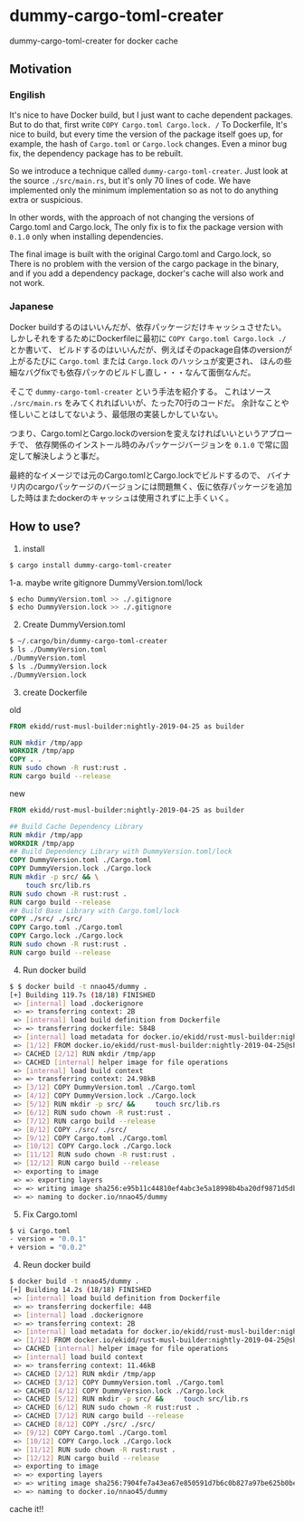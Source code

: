 # dummy-cargo-toml-creater
dummy-cargo-toml-creater for docker cache

## Motivation

### Engilish
It's nice to have Docker build, but I just want to cache dependent packages.
But to do that, first write `COPY Cargo.toml Cargo.lock. /` To Dockerfile,
It's nice to build, but every time the version of the package itself goes up, for example, the hash of `Cargo.toml` or `Cargo.lock` changes.
Even a minor bug fix, the dependency package has to be rebuilt.

So we introduce a technique called `dummy-cargo-toml-creater`.
Just look at the source `./src/main.rs`, but it's only 70 lines of code.
We have implemented only the minimum implementation so as not to do anything extra or suspicious.

In other words, with the approach of not changing the versions of Cargo.toml and Cargo.lock,
The only fix is ​​to fix the package version with `0.1.0` only when installing dependencies.

The final image is built with the original Cargo.toml and Cargo.lock, so
There is no problem with the version of the cargo package in the binary, and if you add a dependency package, docker's cache will also work and not work.

### Japanese
Docker buildするのはいいんだが、依存パッケージだけキャッシュさせたい。
しかしそれをするためにDockerfileに最初に `COPY Cargo.toml Cargo.lock ./` とか書いて、
ビルドするのはいいんだが、例えばそのpackage自体のversionが上がるたびに `Cargo.toml` または `Cargo.lock` のハッシュが変更され、
ほんの些細なバグfixでも依存パッケのビルドし直し・・・なんて面倒なんだ。

そこで `dummy-cargo-toml-creater` という手法を紹介する。
これはソース `./src/main.rs` をみてくれればいいが、たった70行のコードだ。
余計なことや怪しいことはしてないよう、最低限の実装しかしていない。

つまり、Cargo.tomlとCargo.lockのversionを変えなければいいというアプローチで、
依存関係のインストール時のみパッケージバージョンを `0.1.0` で常に固定して解決しようと事だ。

最終的なイメージでは元のCargo.tomlとCargo.lockでビルドするので、
バイナリ内のcargoパッケージのバージョンには問題無く、仮に依存パッケージを追加した時はまたdockerのキャッシュは使用されずに上手くいく。

## How to use?

1. install

```bash
$ cargo install dummy-cargo-toml-creater
```

1-a. maybe write gitignore DummyVersion.toml/lock

```bash
$ echo DummyVersion.toml >> ./.gitignore
$ echo DummyVersion.lock >> ./.gitignore
```

2. Create DummyVersion.toml

```bash
$ ~/.cargo/bin/dummy-cargo-toml-creater
$ ls ./DummyVersion.toml
./DummyVersion.toml
$ ls ./DummyVersion.lock
./DummyVersion.lock
```

3. create Dockerfile

old
```Dockerfile
FROM ekidd/rust-musl-builder:nightly-2019-04-25 as builder

RUN mkdir /tmp/app
WORKDIR /tmp/app
COPY . .
RUN sudo chown -R rust:rust .
RUN cargo build --release
```

new
```Dockerfile
FROM ekidd/rust-musl-builder:nightly-2019-04-25 as builder

## Build Cache Dependency Library
RUN mkdir /tmp/app
WORKDIR /tmp/app
## Build Dependency Library with DummyVersion.toml/lock
COPY DummyVersion.toml ./Cargo.toml
COPY DummyVersion.lock ./Cargo.lock
RUN mkdir -p src/ && \
    touch src/lib.rs
RUN sudo chown -R rust:rust .
RUN cargo build --release
## Build Base Library with Cargo.toml/lock
COPY ./src/ ./src/
COPY Cargo.toml ./Cargo.toml
COPY Cargo.lock ./Cargo.lock
RUN sudo chown -R rust:rust .
RUN cargo build --release
```

4. Run docker build
```bash
$ $ docker build -t nnao45/dummy .
[+] Building 119.7s (18/18) FINISHED
 => [internal] load .dockerignore                                                                                         0.0s
 => => transferring context: 2B                                                                                           0.0s
 => [internal] load build definition from Dockerfile                                                                      0.0s
 => => transferring dockerfile: 584B                                                                                      0.0s
 => [internal] load metadata for docker.io/ekidd/rust-musl-builder:nightly-2019-04-25                                     2.5s
 => [1/12] FROM docker.io/ekidd/rust-musl-builder:nightly-2019-04-25@sha256:e12231fc754848ccf3865d1e4e80204125c6d77baaa9  0.0s
 => CACHED [2/12] RUN mkdir /tmp/app                                                                                      0.0s
 => CACHED [internal] helper image for file operations                                                                    0.0s
 => [internal] load build context                                                                                         0.1s
 => => transferring context: 24.98kB                                                                                      0.0s
 => [3/12] COPY DummyVersion.toml ./Cargo.toml                                                                            0.7s
 => [4/12] COPY DummyVersion.lock ./Cargo.lock                                                                            0.9s
 => [5/12] RUN mkdir -p src/ &&     touch src/lib.rs                                                                      1.6s
 => [6/12] RUN sudo chown -R rust:rust .                                                                                  0.7s
 => [7/12] RUN cargo build --release                                                                                     99.0s
 => [8/12] COPY ./src/ ./src/                                                                                             0.8s
 => [9/12] COPY Cargo.toml ./Cargo.toml                                                                                   1.2s
 => [10/12] COPY Cargo.lock ./Cargo.lock                                                                                  0.8s
 => [11/12] RUN sudo chown -R rust:rust .                                                                                 4.0s
 => [12/12] RUN cargo build --release                                                                                     2.7s
 => exporting to image                                                                                                    4.2s
 => => exporting layers                                                                                                   4.1s
 => => writing image sha256:e95b11c44810ef4abc3e5a18998b4ba20df9871d5dbcfdbf7a656d992e802857                              0.0s
 => => naming to docker.io/nnao45/dummy                                                                                   0.0s
```

5. Fix Cargo.toml
```bash
$ vi Cargo.toml
- version = "0.0.1"
+ version = "0.0.2"
```

4. Reun docker build
```bash
$ docker build -t nnao45/dummy .
[+] Building 14.2s (18/18) FINISHED
 => [internal] load build definition from Dockerfile                                                                      0.1s
 => => transferring dockerfile: 44B                                                                                       0.0s
 => [internal] load .dockerignore                                                                                         0.0s
 => => transferring context: 2B                                                                                           0.0s
 => [internal] load metadata for docker.io/ekidd/rust-musl-builder:nightly-2019-04-25                                     2.5s
 => [1/12] FROM docker.io/ekidd/rust-musl-builder:nightly-2019-04-25@sha256:e12231fc754848ccf3865d1e4e80204125c6d77baaa9  0.0s
 => CACHED [internal] helper image for file operations                                                                    0.0s
 => [internal] load build context                                                                                         0.0s
 => => transferring context: 11.46kB                                                                                      0.0s
 => CACHED [2/12] RUN mkdir /tmp/app                                                                                      0.0s
 => CACHED [3/12] COPY DummyVersion.toml ./Cargo.toml                                                                     0.0s
 => CACHED [4/12] COPY DummyVersion.lock ./Cargo.lock                                                                     0.0s
 => CACHED [5/12] RUN mkdir -p src/ &&     touch src/lib.rs                                                               0.0s
 => CACHED [6/12] RUN sudo chown -R rust:rust .                                                                           0.0s
 => CACHED [7/12] RUN cargo build --release                                                                               0.0s
 => CACHED [8/12] COPY ./src/ ./src/                                                                                      0.0s
 => [9/12] COPY Cargo.toml ./Cargo.toml                                                                                   0.5s
 => [10/12] COPY Cargo.lock ./Cargo.lock                                                                                  0.9s
 => [11/12] RUN sudo chown -R rust:rust .                                                                                 1.7s
 => [12/12] RUN cargo build --release                                                                                     6.0s
 => exporting to image                                                                                                    1.6s
 => => exporting layers                                                                                                   1.5s
 => => writing image sha256:7904fe7a43ea67e850591d7b6c0b827a97be625b0be447fa028d0e011a2a3cb8                              0.0s
 => => naming to docker.io/nnao45/dummy                                                                                   0.0
```

cache it!!
